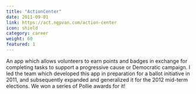 ```yaml
---
title: "ActionCenter"
date: 2011-09-01
link: https://act.ngpvan.com/action-center
icon: shield
category: career
weight: 60
featured: 1
---
```


An app which allows volunteers to earn points and badges in exchange for completing tasks to support a progressive cause or Democratic campaign. I led the team which developed this app in preparation for a ballot initiative in 2011, and subsequently expanded and generalized it for the 2012 mid-term elections. We won a series of Pollie awards for it!